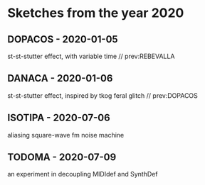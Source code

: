 # Sketches from the year 2020

## DOPACOS - 2020-01-05 
st-st-stutter effect, with variable time // prev:REBEVALLA

## DANACA - 2020-01-06 
st-st-stutter effect, inspired by tkog feral glitch // prev:DOPACOS

## ISOTIPA - 2020-07-06
aliasing square-wave fm noise machine

## TODOMA - 2020-07-09
an experiment in decoupling MIDIdef and SynthDef
